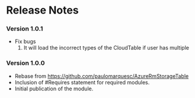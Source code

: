 # Release Notes

### Version 1.0.1
* Fix bugs
  1. It will load the incorrect types of the CloudTable if user has multiple 

### Version 1.0.0
* Rebase from https://github.com/paulomarquesc/AzureRmStorageTable
* Inclusion of #Requires statement for required modules.
* Initial publication of the module.
